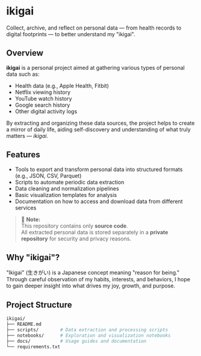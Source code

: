 # ikigai

Collect, archive, and reflect on personal data — from health records to digital footprints — to better understand my "ikigai".

## Overview

**ikigai** is a personal project aimed at gathering various types of personal data such as:
- Health data (e.g., Apple Health, Fitbit)
- Netflix viewing history
- YouTube watch history
- Google search history
- Other digital activity logs

By extracting and organizing these data sources, the project helps to create a mirror of daily life, aiding self-discovery and understanding of what truly matters — *ikigai*.

## Features

- Tools to export and transform personal data into structured formats (e.g., JSON, CSV, Parquet)
- Scripts to automate periodic data extraction
- Data cleaning and normalization pipelines
- Basic visualization templates for analysis
- Documentation on how to access and download data from different services

> 📌 **Note:**  
> This repository contains only **source code**.  
> All extracted personal data is stored separately in a **private repository** for security and privacy reasons.

## Why "ikigai"?

"Ikigai" (生きがい) is a Japanese concept meaning "reason for being."  
Through careful observation of my habits, interests, and behaviors, I hope to gain deeper insight into what drives my joy, growth, and purpose.

## Project Structure

```bash
ikigai/
├── README.md
├── scripts/        # Data extraction and processing scripts
├── notebooks/      # Exploration and visualization notebooks
├── docs/           # Usage guides and documentation
└── requirements.txt
